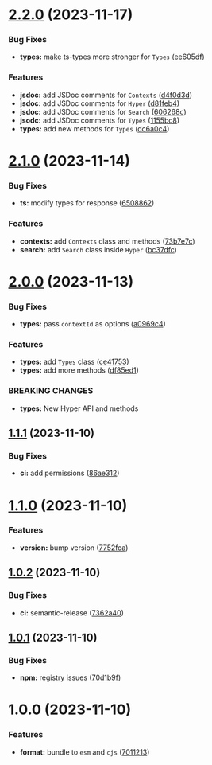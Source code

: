 # [2.2.0](https://github.com/gethyperai/hypercode/compare/v2.1.0...v2.2.0) (2023-11-17)


### Bug Fixes

* **types:** make ts-types more stronger for `Types` ([ee605df](https://github.com/gethyperai/hypercode/commit/ee605df8d9e28831bbe8119d9be66c3715ae2e05))


### Features

* **jsdoc:** add JSDoc comments for `Contexts` ([d4f0d3d](https://github.com/gethyperai/hypercode/commit/d4f0d3d810f5fdb8e50e202aab01d08617b78c2b))
* **jsdoc:** add JSDoc comments for `Hyper` ([d81feb4](https://github.com/gethyperai/hypercode/commit/d81feb48f8e300124ab87d1d6c49dddf21a24460))
* **jsdoc:** add JSDoc comments for `Search` ([606268c](https://github.com/gethyperai/hypercode/commit/606268c1907df1862f129c33f3a563d755f66129))
* **jsodc:** add JSDoc comments for `Types` ([1155bc8](https://github.com/gethyperai/hypercode/commit/1155bc8308cc1092d5d241ee15eada4f26dfc55c))
* **types:** add new methods for `Types` ([dc6a0c4](https://github.com/gethyperai/hypercode/commit/dc6a0c4ee4b9ab8494ddb9d17bb9efd3c9fa1c77))

# [2.1.0](https://github.com/gethyperai/hypercode/compare/v2.0.0...v2.1.0) (2023-11-14)


### Bug Fixes

* **ts:** modify types for response ([6508862](https://github.com/gethyperai/hypercode/commit/65088628835c35dd58d5f489735c17fffacc4688))


### Features

* **contexts:** add `Contexts` class and methods ([73b7e7c](https://github.com/gethyperai/hypercode/commit/73b7e7cc6137943b4fd64ea9ee9e672ac714a935))
* **search:** add `Search` class inside `Hyper` ([bc37dfc](https://github.com/gethyperai/hypercode/commit/bc37dfc74c342be3fd44af40aac5468c60f38d39))

# [2.0.0](https://github.com/gethyperai/hypercode/compare/v1.1.1...v2.0.0) (2023-11-13)


### Bug Fixes

* **types:** pass `contextId` as options ([a0969c4](https://github.com/gethyperai/hypercode/commit/a0969c40250d98328178f4aabefb5b9ac572041f))


### Features

* **types:** add `Types` class ([ce41753](https://github.com/gethyperai/hypercode/commit/ce41753c5e18282e87a6bfc3666db3324c584199))
* **types:** add more methods ([df85ed1](https://github.com/gethyperai/hypercode/commit/df85ed147a50278f3b74be51562d59a34480a3f5))


### BREAKING CHANGES

* **types:** New Hyper API and methods

## [1.1.1](https://github.com/gethyperai/hypercode/compare/v1.1.0...v1.1.1) (2023-11-10)


### Bug Fixes

* **ci:** add permissions ([86ae312](https://github.com/gethyperai/hypercode/commit/86ae312c547605baae63df70d76e75a0016e0ad0))

# [1.1.0](https://github.com/gethyperai/hypercode/compare/v1.0.2...v1.1.0) (2023-11-10)


### Features

* **version:** bump version ([7752fca](https://github.com/gethyperai/hypercode/commit/7752fca9c134b98bb0545b10bb562ef25e76bf29))

## [1.0.2](https://github.com/gethyperai/hypercode/compare/v1.0.1...v1.0.2) (2023-11-10)


### Bug Fixes

* **ci:** semantic-release ([7362a40](https://github.com/gethyperai/hypercode/commit/7362a40a5f5b606971aa248170f685e417163907))

## [1.0.1](https://github.com/gethyperai/hypercode/compare/v1.0.0...v1.0.1) (2023-11-10)


### Bug Fixes

* **npm:** registry issues ([70d1b9f](https://github.com/gethyperai/hypercode/commit/70d1b9fb8615cc8b65b6a7b20697a96cdf4ac925))

# 1.0.0 (2023-11-10)


### Features

* **format:** bundle to `esm` and `cjs` ([7011213](https://github.com/gethyperai/hypercode/commit/701121358676758a2eb5f8cb9f835d93fac6b800))
